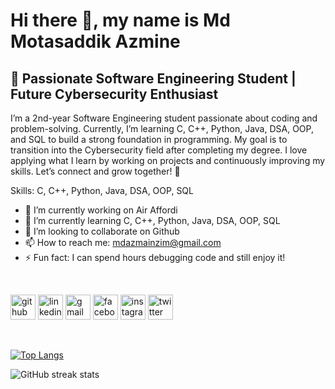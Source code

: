 # Hi there 👋, my name is Md Motasaddik Azmine
## 🚀 Passionate Software Engineering Student | Future Cybersecurity Enthusiast
I’m a 2nd-year Software Engineering student passionate about coding and problem-solving. Currently, I’m learning C, C++, Python, Java, DSA, OOP, and SQL to build a strong foundation in programming. My goal is to transition into the Cybersecurity field after completing my degree. I love applying what I learn by working on projects and continuously improving my skills. Let’s connect and grow together! 🌱

Skills: C, C++, Python, Java, DSA, OOP, SQL

- 🔭 I’m currently working on Air Affordi 
- 🌱 I’m currently learning C, C++, Python, Java, DSA, OOP, SQL 
- 👯 I’m looking to collaborate on Github 
- 📫 How to reach me: mdazmainzim@gmail.com 
- ⚡ Fun fact: I can spend hours debugging code and still enjoy it!  
<br>

[<img src='https://cdn.jsdelivr.net/npm/simple-icons@3.0.1/icons/github.svg' alt='github' height='40'>](https://github.com/Azmine-Zim)  [<img src='https://cdn.jsdelivr.net/npm/simple-icons@3.0.1/icons/linkedin.svg' alt='linkedin' height='40'>](https://www.linkedin.com/in/md-motasaddik-azmine/) [<img src='https://cdn.jsdelivr.net/npm/simple-icons@3.0.1/icons/gmail.svg' alt='gmail' height='40'>](mdazmainzim@gmail.com)    [<img src='https://cdn.jsdelivr.net/npm/simple-icons@3.0.1/icons/facebook.svg' alt='facebook' height='40'>](https://www.facebook.com/md.zim.353)  [<img src='https://cdn.jsdelivr.net/npm/simple-icons@3.0.1/icons/instagram.svg' alt='instagram' height='40'>](https://www.instagram.com/azminezim/)  [<img src='https://cdn.jsdelivr.net/npm/simple-icons@3.0.1/icons/twitter.svg' alt='twitter' height='40'>](https://twitter.com/azmine_zim)  

<br>

[![Top Langs](https://github-readme-stats.vercel.app/api/top-langs/?username=Azmine-Zim)](https://github.com/anuraghazra/github-readme-stats)
<br>

![GitHub streak stats](https://streak-stats.demolab.com/?user=Azmine-Zim)  

